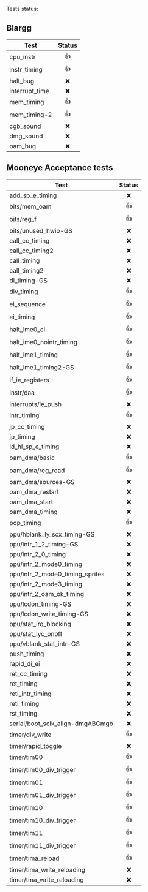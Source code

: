 Tests status:

## Blargg

| Test           | Status |
| -------------- | :----: |
| cpu_instr      |   👍   |
| instr_timing   |   👍   |
| halt_bug       |   ❌   |
| interrupt_time |   ❌   |
| mem_timing     |   👍   |
| mem_timing-2   |   👍   |
| cgb_sound      |   ❌   |
| dmg_sound      |   ❌   |
| oam_bug        |   ❌   |

## Mooneye Acceptance tests

| Test                             | Status |
| -------------------------------- | :----: |
| add_sp_e_timing                  |   ❌   |
| bits/mem_oam                     |   👍   |
| bits/reg_f                       |   👍   |
| bits/unused_hwio-GS              |   ❌   |
| call_cc_timing                   |   ❌   |
| call_cc_timing2                  |   ❌   |
| call_timing                      |   ❌   |
| call_timing2                     |   ❌   |
| di_timing-GS                     |   ❌   |
| div_timing                       |   👍   |
| ei_sequence                      |   👍   |
| ei_timing                        |   👍   |
| halt_ime0_ei                     |   👍   |
| halt_ime0_nointr_timing          |   👍   |
| halt_ime1_timing                 |   👍   |
| halt_ime1_timing2-GS             |   👍   |
| if_ie_registers                  |   👍   |
| instr/daa                        |   👍   |
| interrupts/ie_push               |   ❌   |
| intr_timing                      |   👍   |
| jp_cc_timing                     |   ❌   |
| jp_timing                        |   ❌   |
| ld_hl_sp_e_timing                |   ❌   |
| oam_dma/basic                    |   👍   |
| oam_dma/reg_read                 |   👍   |
| oam_dma/sources-GS               |   ❌   |
| oam_dma_restart                  |   ❌   |
| oam_dma_start                    |   ❌   |
| oam_dma_timing                   |   ❌   |
| pop_timing                       |   👍   |
| ppu/hblank_ly_scx_timing-GS      |   ❌   |
| ppu/intr_1_2_timing-GS           |   ❌   |
| ppu/intr_2_0_timing              |   ❌   |
| ppu/intr_2_mode0_timing          |   ❌   |
| ppu/intr_2_mode0_timing_sprites  |   ❌   |
| ppu/intr_2_mode3_timing          |   ❌   |
| ppu/intr_2_oam_ok_timing         |   ❌   |
| ppu/lcdon_timing-GS              |   ❌   |
| ppu/lcdon_write_timing-GS        |   ❌   |
| ppu/stat_irq_blocking            |   ❌   |
| ppu/stat_lyc_onoff               |   ❌   |
| ppu/vblank_stat_intr-GS          |   ❌   |
| push_timing                      |   ❌   |
| rapid_di_ei                      |   ❌   |
| ret_cc_timing                    |   ❌   |
| ret_timing                       |   ❌   |
| reti_intr_timing                 |   ❌   |
| reti_timing                      |   ❌   |
| rst_timing                       |   ❌   |
| serial/boot_sclk_align-dmgABCmgb |   ❌   |
| timer/div_write                  |   👍   |
| timer/rapid_toggle               |   ❌   |
| timer/tim00                      |   👍   |
| timer/tim00_div_trigger          |   👍   |
| timer/tim01                      |   👍   |
| timer/tim01_div_trigger          |   👍   |
| timer/tim10                      |   👍   |
| timer/tim10_div_trigger          |   👍   |
| timer/tim11                      |   👍   |
| timer/tim11_div_trigger          |   👍   |
| timer/tima_reload                |   👍   |
| timer/tima_write_reloading       |   ❌   |
| timer/tma_write_reloading        |   ❌   |
